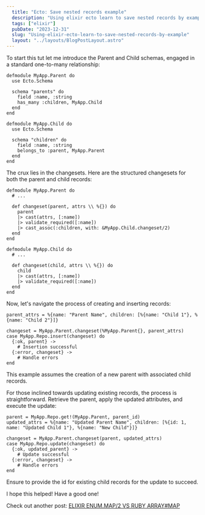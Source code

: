 ```yaml
---
  title: "Ecto: Save nested records example"
  description: "Using elixir ecto learn to save nested records by example"
  tags: ["elixir"]
  pubDate: "2023-12-31"
  slug: "Using-elixir-ecto-learn-to-save-nested-records-by-example"
  layout: "../layouts/BlogPostLayout.astro"
---
```



To start this tut let me introduce the Parent and Child schemas, engaged in a standard one-to-many relationship:

```
defmodule MyApp.Parent do
  use Ecto.Schema

  schema "parents" do
    field :name, :string
    has_many :children, MyApp.Child
  end
end

defmodule MyApp.Child do
  use Ecto.Schema

  schema "children" do
    field :name, :string
    belongs_to :parent, MyApp.Parent
  end
end
```

The crux lies in the changesets. Here are the structured changesets for both the parent and child records:

```
defmodule MyApp.Parent do
  # ...

  def changeset(parent, attrs \\ %{}) do
    parent
    |> cast(attrs, [:name])
    |> validate_required([:name])
    |> cast_assoc(:children, with: &MyApp.Child.changeset/2)
  end
end

defmodule MyApp.Child do
  # ...

  def changeset(child, attrs \\ %{}) do
    child
    |> cast(attrs, [:name])
    |> validate_required([:name])
  end
end
```

Now, let's navigate the process of creating and inserting records:

```
parent_attrs = %{name: "Parent Name", children: [%{name: "Child 1"}, %{name: "Child 2"}]}

changeset = MyApp.Parent.changeset(%MyApp.Parent{}, parent_attrs)
case MyApp.Repo.insert(changeset) do
  {:ok, parent} ->
    # Insertion successful
  {:error, changeset} ->
    # Handle errors
end
```

This example assumes the creation of a new parent with associated child records.

For those inclined towards updating existing records, the process is straightforward. Retrieve the parent, apply the updated attributes, and execute the update:

```
parent = MyApp.Repo.get!(MyApp.Parent, parent_id)
updated_attrs = %{name: "Updated Parent Name", children: [%{id: 1, name: "Updated Child 1"}, %{name: "New Child"}]}

changeset = MyApp.Parent.changeset(parent, updated_attrs)
case MyApp.Repo.update(changeset) do
  {:ok, updated_parent} ->
    # Update successful
  {:error, changeset} ->
    # Handle errors
end
```

Ensure to provide the id for existing child records for the update to succeed.

I hope this helped! Have a good one!

Check out another post:
[ELIXIR ENUM.MAP/2 VS RUBY ARRAY#MAP](https://tinytechtuts.com/elixir-enum-map-vs-ruby-array-map/)
